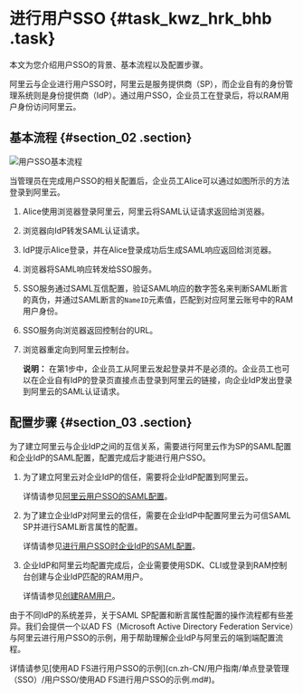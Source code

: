 # 进行用户SSO {#task_kwz_hrk_bhb .task}

本文为您介绍用户SSO的背景、基本流程以及配置步骤。

阿里云与企业进行用户SSO时，阿里云是服务提供商（SP），而企业自有的身份管理系统则是身份提供商（IdP）。通过用户SSO，企业员工在登录后，将以RAM用户身份访问阿里云。

## 基本流程 {#section_02 .section}

![用户SSO基本流程](http://static-aliyun-doc.oss-cn-hangzhou.aliyuncs.com/assets/img/136681/156811725640784_zh-CN.png)

当管理员在完成用户SSO的相关配置后，企业员工Alice可以通过如图所示的方法登录到阿里云。

1.  Alice使用浏览器登录阿里云，阿里云将SAML认证请求返回给浏览器。
2.  浏览器向IdP转发SAML认证请求。
3.  IdP提示Alice登录，并在Alice登录成功后生成SAML响应返回给浏览器。
4.  浏览器将SAML响应转发给SSO服务。
5.  SSO服务通过SAML互信配置，验证SAML响应的数字签名来判断SAML断言的真伪，并通过SAML断言的`NameID`元素值，匹配到对应阿里云账号中的RAM用户身份。
6.  SSO服务向浏览器返回控制台的URL。
7.  浏览器重定向到阿里云控制台。 

    **说明：** 在第1步中，企业员工从阿里云发起登录并不是必须的。企业员工也可以在企业自有IdP的登录页直接点击登录到阿里云的链接，向企业IdP发出登录到阿里云的SAML认证请求。


## 配置步骤 {#section_03 .section}

为了建立阿里云与企业IdP之间的互信关系，需要进行阿里云作为SP的SAML配置和企业IdP的SAML配置，配置完成后才能进行用户SSO。

1.  为了建立阿里云对企业IdP的信任，需要将企业IdP配置到阿里云。 

    详情请参见[阿里云用户SSO的SAML配置](cn.zh-CN/用户指南/单点登录管理（SSO）/用户SSO/阿里云用户SSO的SAML配置.md#)。

2.  为了建立企业IdP对阿里云的信任，需要在企业IdP中配置阿里云为可信SAML SP并进行SAML断言属性的配置。 

    详情请参见[进行用户SSO时企业IdP的SAML配置](cn.zh-CN/用户指南/单点登录管理（SSO）/用户SSO/进行用户SSO时企业IdP的SAML配置.md#)。

3.  企业IdP和阿里云均配置完成后，企业需要使用SDK、CLI或登录到RAM控制台创建与企业IdP匹配的RAM用户。 

    详情请参见[创建RAM用户](cn.zh-CN/用户指南/用户/创建RAM用户.md#)。


由于不同IdP的系统差异，关于SAML SP配置和断言属性配置的操作流程都有些差异。我们会提供一个以AD FS（Microsoft Active Directory Federation Service）与阿里云进行用户SSO的示例，用于帮助理解企业IdP与阿里云的端到端配置流程。

详情请参见[使用AD FS进行用户SSO的示例](cn.zh-CN/用户指南/单点登录管理（SSO）/用户SSO/使用AD FS进行用户SSO的示例.md#)。

